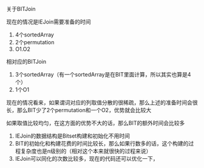 关于BITJoin

现在的情况是IEJoin需要准备的时间

1. 4个sortedArray
2. 2个permutation
3. O1.O2

相对应的BITJoin
1. 3个sortedArray（有一个sortedArray是在BIT里面计算，所以其实也算是4个）
2. 1个O1

现在的情况看来，如果谓词对应的列取值分散的很稀疏，那么上述的准备时间会很长，那么BIT少了2个permutation和一个O2，优势就会比较大

如果取值比较均匀，在这方面的优势不大的话，那么BIT的额外时间会比较多
1. IEJoin的数据结构是Bitset构建和初始化不用时间
2. BIT的初始化和构建花费的时间比较长，那么如果行数多的话，这个构建的过程复杂度也是n级别的（相对这个本来就很快的过程来说）
3. IEJoin可以同化的次数比较多，现在的代码还可以优化一下，
